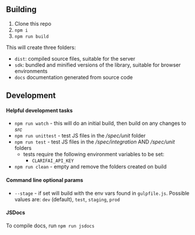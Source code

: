 ## Building

1. Clone this repo
2. `npm i`
3. `npm run build`

This will create three folders:

- `dist`: compiled source files, suitable for the server 
- `sdk`: bundled and minified versions of the library, suitable for browser environments
- `docs` documentation generated from source code

## Development

#### Helpful development tasks

* `npm run watch` - this will do an initial build, then build on any changes to *src*
* `npm run unittest` - test JS files in the */spec/unit* folder
* `npm run test` - test JS files in the */spec/integration* AND */spec/unit* folders
  * tests require the following environment variables to be set:
    * `CLARIFAI_API_KEY`
* `npm run clean` - empty and remove the folders created on build

#### Command line optional params

* `--stage` - if set will build with the env vars found in `gulpfile.js`. Possible values are: `dev`
(default), `test`, `staging`, `prod`

#### JSDocs

To compile docs, run `npm run jsdocs`
